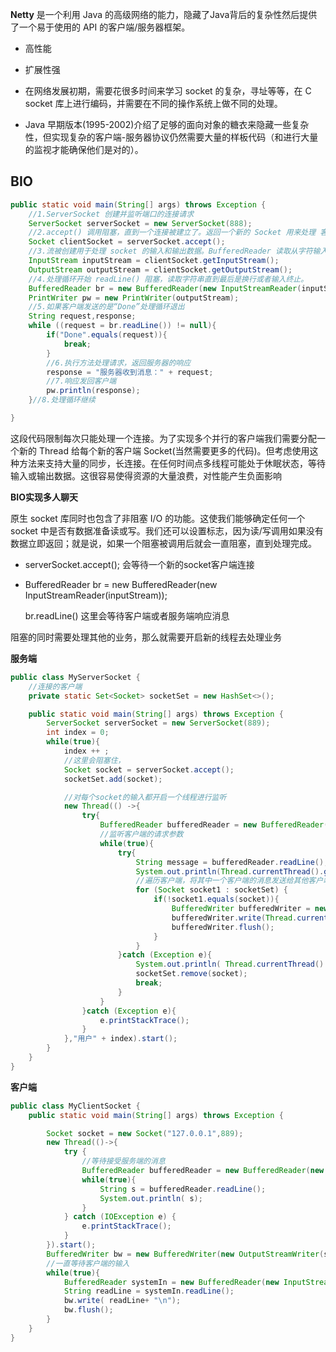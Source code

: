 **Netty** 是一个利用 Java 的高级网络的能力，隐藏了Java背后的复杂性然后提供了一个易于使用的 API 的客户端/服务器框架。

* 高性能 
* 扩展性强
* 在网络发展初期，需要花很多时间来学习 socket 的复杂，寻址等等，在 C socket 库上进行编码，并需要在不同的操作系统上做不同的处理。

* Java 早期版本(1995-2002)介绍了足够的面向对象的糖衣来隐藏一些复杂性，但实现复杂的客户端-服务器协议仍然需要大量的样板代码（和进行大量的监视才能确保他们是对的）。

## BIO

```java
public static void main(String[] args) throws Exception {
    //1.ServerSocket 创建并监听端口的连接请求
    ServerSocket serverSocket = new ServerSocket(888);
    //2.accept() 调用阻塞，直到一个连接被建立了。返回一个新的 Socket 用来处理 客户端和服务端的交互
    Socket clientSocket = serverSocket.accept();
    //3.流被创建用于处理 socket 的输入和输出数据。BufferedReader 读取从字符输入流里面的文本。PrintWriter 打印格式化展示的对象读到本文输出流
    InputStream inputStream = clientSocket.getInputStream();
    OutputStream outputStream = clientSocket.getOutputStream();
    //4.处理循环开始 readLine() 阻塞，读取字符串直到最后是换行或者输入终止。
    BufferedReader br = new BufferedReader(new InputStreamReader(inputStream));
    PrintWriter pw = new PrintWriter(outputStream);
    //5.如果客户端发送的是“Done”处理循环退出
    String request,response;
    while ((request = br.readLine()) != null){
        if("Done".equals(request)){
            break;
        }
        //6.执行方法处理请求，返回服务器的响应
        response = "服务器收到消息：" + request;
        //7.响应发回客户端
        pw.println(response);
    }//8.处理循环继续

}
```

这段代码限制每次只能处理一个连接。为了实现多个并行的客户端我们需要分配一个新的 Thread 给每个新的客户端 Socket(当然需要更多的代码)。但考虑使用这种方法来支持大量的同步，长连接。在任何时间点多线程可能处于休眠状态，等待输入或输出数据。这很容易使得资源的大量浪费，对性能产生负面影响

**BIO实现多人聊天**

原生 socket 库同时也包含了非阻塞 I/O 的功能。这使我们能够确定任何一个 socket 中是否有数据准备读或写。我们还可以设置标志，因为读/写调用如果没有数据立即返回；就是说，如果一个阻塞被调用后就会一直阻塞，直到处理完成。

* serverSocket.accept(); 会等待一个新的socket客户端连接

*  BufferedReader br = new BufferedReader(new InputStreamReader(inputStream));

   br.readLine() 这里会等待客户端或者服务端响应消息

阻塞的同时需要处理其他的业务，那么就需要开启新的线程去处理业务

**服务端**

```java
public class MyServerSocket {
    //连接的客户端
    private static Set<Socket> socketSet = new HashSet<>();

    public static void main(String[] args) throws Exception {
        ServerSocket serverSocket = new ServerSocket(889);
        int index = 0;
        while(true){
            index ++ ;
            //这里会阻塞住，
            Socket socket = serverSocket.accept();
            socketSet.add(socket);

            //对每个socket的输入都开启一个线程进行监听
            new Thread(() ->{
                try{
                    BufferedReader bufferedReader = new BufferedReader(new InputStreamReader(socket.getInputStream()));
                    //监听客户端的请求参数
                    while(true){
                        try{
                            String message = bufferedReader.readLine();
                            System.out.println(Thread.currentThread().getName() + ":" + message);
                            //遍历客户端，将其中一个客户端的消息发送给其他客户端
                            for (Socket socket1 : socketSet) {
                                if(!socket1.equals(socket)){
                                    BufferedWriter bufferedWriter = new BufferedWriter(new OutputStreamWriter(socket1.getOutputStream()));
                                    bufferedWriter.write(Thread.currentThread().getName() + ":" + message + "\n");
                                    bufferedWriter.flush();
                                }
                            }
                        }catch (Exception e){
                            System.out.println( Thread.currentThread().getName() + "可能退出了,将它移除掉");
                            socketSet.remove(socket);
                            break;
                        }
                    }
                }catch (Exception e){
                    e.printStackTrace();
                }
            },"用户" + index).start();
        }
    }
}
```

**客户端**

```java
public class MyClientSocket {
    public static void main(String[] args) throws Exception {

        Socket socket = new Socket("127.0.0.1",889);
        new Thread(()->{
            try {
                //等待接受服务端的消息
                BufferedReader bufferedReader = new BufferedReader(new InputStreamReader(socket.getInputStream()));
                while(true){
                    String s = bufferedReader.readLine();
                    System.out.println( s);
                }
            } catch (IOException e) {
                e.printStackTrace();
            }
        }).start();
        BufferedWriter bw = new BufferedWriter(new OutputStreamWriter(socket.getOutputStream()));
        //一直等待客户端的输入
        while(true){
            BufferedReader systemIn = new BufferedReader(new InputStreamReader(System.in));
            String readLine = systemIn.readLine();
            bw.write( readLine+ "\n");
            bw.flush();
        }
    }
}
```

